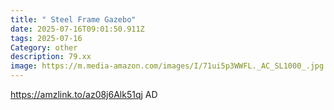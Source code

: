 ```yaml
---
title: " Steel Frame Gazebo"
date: 2025-07-16T09:01:50.911Z
tags: 2025-07-16
Category: other
description: 79.xx
image: https://m.media-amazon.com/images/I/71ui5p3WWFL._AC_SL1000_.jpg
---
```

https://amzlink.to/az08j6Alk51qj
AD